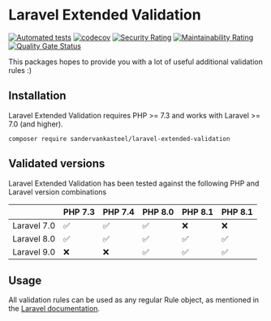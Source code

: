 # Laravel Extended Validation

[![Automated tests](https://github.com/sandervankasteel/laravel-extended-validation/actions/workflows/tests.yml/badge.svg)](https://github.com/sandervankasteel/laravel-extended-validation/actions/workflows/tests.yml)
[![codecov](https://codecov.io/gh/sandervankasteel/laravel-extended-validation/branch/main/graph/badge.svg?token=OwUljizrrZ)](https://codecov.io/gh/sandervankasteel/laravel-extended-validation)
[![Security Rating](https://sonarcloud.io/api/project_badges/measure?project=sandervankasteel_laravel-extended-validation&metric=security_rating)](https://sonarcloud.io/summary/new_code?id=sandervankasteel_laravel-extended-validation)
[![Maintainability Rating](https://sonarcloud.io/api/project_badges/measure?project=sandervankasteel_laravel-extended-validation&metric=sqale_rating)](https://sonarcloud.io/summary/new_code?id=sandervankasteel_laravel-extended-validation)
[![Quality Gate Status](https://sonarcloud.io/api/project_badges/measure?project=sandervankasteel_laravel-extended-validation&metric=alert_status)](https://sonarcloud.io/summary/new_code?id=sandervankasteel_laravel-extended-validation)


This packages hopes to provide you with a lot of useful additional validation rules :) 

## Installation

Laravel Extended Validation requires PHP >= 7.3 and works with Laravel >= 7.0 (and higher).

```shell
composer require sandervankasteel/laravel-extended-validation
```

## Validated versions

Laravel Extended Validation has been tested against the following PHP and Laravel version combinations

|             | PHP 7.3 | PHP 7.4 | PHP 8.0 | PHP 8.1 | PHP 8.1 |
|-------------|---------|---------|---------|---------|---------|
| Laravel 7.0 | ✅       | ✅       | ✅       | ❌       | ❌       |
| Laravel 8.0 | ✅       | ✅       | ✅       | ✅       | ✅       |
| Laravel 9.0 | ❌       | ❌       | ✅       | ✅       | ✅       |



## Usage

All validation rules can be used as any regular Rule object, as mentioned in the [Laravel documentation](https://laravel.com/docs/8.x/validation#using-rule-objects).